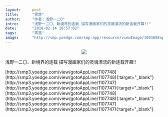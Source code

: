 ```yaml
---
layout:     post
title:      "零落"
author:     "作者：浅野一二O"
intro:      "浅野一二〇、新境界的连载 描写漫画家们的灵魂漂流的新连载开幕!!"
date:       "2018-02-14 16:57:02"
tags:       "零落"
image:      "http://smp.yoedge.com/smp-app/resource/viewImage/1003698appline.png"
---
```

<div style="text-align: center">
<p><img src="http://smp.yoedge.com/smp-app/resource/viewImage/1003698appline.png"/></p>
</div>
<p class="post-meta">
<span>浅野一二〇、新境界的连载 描写漫画家们的灵魂漂流的新连载开幕!!</span>
</p>
[http://smp3.yoedge.com/view/gotoAppLine/1107748](http://smp3.yoedge.com/view/gotoAppLine/1107748){:target="_blank"}
[http://smp3.yoedge.com/view/gotoAppLine/1107747](http://smp3.yoedge.com/view/gotoAppLine/1107747){:target="_blank"}
[http://smp3.yoedge.com/view/gotoAppLine/1107748](http://smp3.yoedge.com/view/gotoAppLine/1107748){:target="_blank"}
[http://smp3.yoedge.com/view/gotoAppLine/1107747](http://smp3.yoedge.com/view/gotoAppLine/1107747){:target="_blank"}


